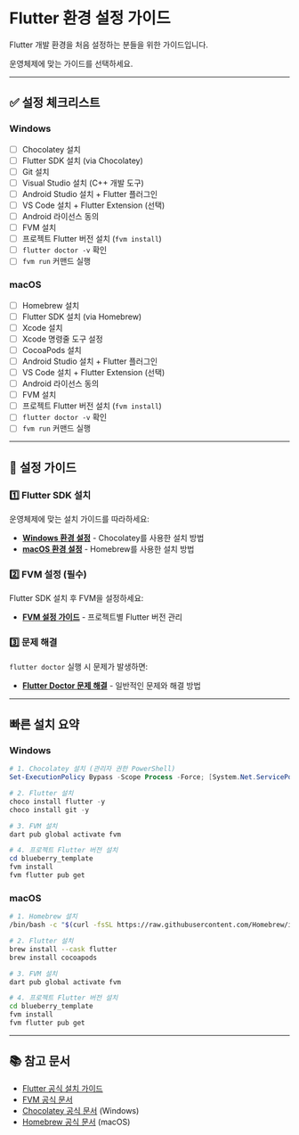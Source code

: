 # Flutter 환경 설정 가이드

Flutter 개발 환경을 처음 설정하는 분들을 위한 가이드입니다.

운영체제에 맞는 가이드를 선택하세요.

---

## ✅ 설정 체크리스트

### Windows

- [ ] Chocolatey 설치
- [ ] Flutter SDK 설치 (via Chocolatey)
- [ ] Git 설치
- [ ] Visual Studio 설치 (C++ 개발 도구)
- [ ] Android Studio 설치 + Flutter 플러그인
- [ ] VS Code 설치 + Flutter Extension (선택)
- [ ] Android 라이선스 동의
- [ ] FVM 설치
- [ ] 프로젝트 Flutter 버전 설치 (`fvm install`)
- [ ] `flutter doctor -v` 확인
- [ ] `fvm run` 커맨드 실행

### macOS

- [ ] Homebrew 설치
- [ ] Flutter SDK 설치 (via Homebrew)
- [ ] Xcode 설치
- [ ] Xcode 명령줄 도구 설정
- [ ] CocoaPods 설치
- [ ] Android Studio 설치 + Flutter 플러그인
- [ ] VS Code 설치 + Flutter Extension (선택)
- [ ] Android 라이선스 동의
- [ ] FVM 설치
- [ ] 프로젝트 Flutter 버전 설치 (`fvm install`)
- [ ] `flutter doctor -v` 확인
- [ ] `fvm run` 커맨드 실행

---

## 📖 설정 가이드

### 1️⃣ Flutter SDK 설치

운영체제에 맞는 설치 가이드를 따라하세요:

- **[Windows 환경 설정](FLUTTER_SETUP_WINDOWS.md)** - Chocolatey를 사용한 설치 방법
- **[macOS 환경 설정](FLUTTER_SETUP_MACOS.md)** - Homebrew를 사용한 설치 방법

### 2️⃣ FVM 설정 (필수)

Flutter SDK 설치 후 FVM을 설정하세요:

- **[FVM 설정 가이드](FLUTTER_SETUP_FVM.md)** - 프로젝트별 Flutter 버전 관리

### 3️⃣ 문제 해결

`flutter doctor` 실행 시 문제가 발생하면:

- **[Flutter Doctor 문제 해결](FLUTTER_TROUBLESHOOTING.md)** - 일반적인 문제와 해결 방법

---

## 빠른 설치 요약

### Windows

```powershell
# 1. Chocolatey 설치 (관리자 권한 PowerShell)
Set-ExecutionPolicy Bypass -Scope Process -Force; [System.Net.ServicePointManager]::SecurityProtocol = [System.Net.ServicePointManager]::SecurityProtocol -bor 3072; iex ((New-Object System.Net.WebClient).DownloadString('https://community.chocolatey.org/install.ps1'))

# 2. Flutter 설치
choco install flutter -y
choco install git -y

# 3. FVM 설치
dart pub global activate fvm

# 4. 프로젝트 Flutter 버전 설치
cd blueberry_template
fvm install
fvm flutter pub get
```

### macOS

```bash
# 1. Homebrew 설치
/bin/bash -c "$(curl -fsSL https://raw.githubusercontent.com/Homebrew/install/HEAD/install.sh)"

# 2. Flutter 설치
brew install --cask flutter
brew install cocoapods

# 3. FVM 설치
dart pub global activate fvm

# 4. 프로젝트 Flutter 버전 설치
cd blueberry_template
fvm install
fvm flutter pub get
```

---

## 📚 참고 문서

- [Flutter 공식 설치 가이드](https://docs.flutter.dev/get-started/install)
- [FVM 공식 문서](https://fvm.app/)
- [Chocolatey 공식 문서](https://chocolatey.org/) (Windows)
- [Homebrew 공식 문서](https://brew.sh/) (macOS)
